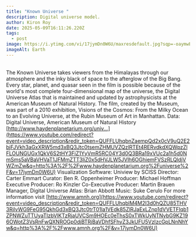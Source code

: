 ```yaml
---
title: "Known Universe "
description: Digital universe model.
author: Kiron Roy
date: 2025-05-09T16:11:26.220Z
tags:
  - post
image: https://i.ytimg.com/vi/17jymDn0W6U/maxresdefault.jpg?sqp=-oaymwEmCIAK%E2%80%A68AEB-AHWBIAC4AOKAgwIABABGEggSyhlMA8=&rs=AOn4CLC5bJ-DU11EX8bzX2A4fal37J293w
imageAlt: Earth
---
```

<!--StartFragment-->

\
The Known Universe takes viewers from the Himalayas through our atmosphere and the inky black of space to the afterglow of the Big Bang. Every star, planet, and quasar seen in the film is possible because of the world's most complete four-dimensional map of the universe, the Digital Universe Atlas that is maintained and updated by astrophysicists at the American Museum of Natural History. The film, created by the Museum, was part of a 2010 exhibition, Visions of the Cosmos: From the Milky Ocean to an Evolving Universe, at the Rubin Museum of Art in Manhattan. Data: Digital Universe, American Museum of Natural History [http://www.haydenplanetarium.org/univ...](https://www.youtube.com/redirect?event=video_description&redir_token=QUFFLUhqbnZaempQd2x0cV9uQ2E2bjFJVkh3aGxXRW5md3xBQ3Jtc0tsemZHMUVZQzlRTEt4RERvdkdXQWpzZlFLOUNGUGx1QkV6S2tHY3FiZ1YyVmR5RC04Y3d0Q3BRa19xVUc2a1h5d0NmSms5aVBaVHVaT1JFMmZTT3liZ0x5dHVJLW5JVlh6OGhiemFVSzRLQldjVWZmZw&q=http%3A%2F%2Fwww.haydenplanetarium.org%2Funiverse%2F&v=17jymDn0W6U) Visualization Software: Uniview by SCISS Director: Carter Emmart Curator: Ben R. Oppenheimer Producer: Michael Hoffman Executive Producer: Ro Kinzler Co-Executive Producer: Martin Brauen Manager, Digital Universe Atlas: Brian Abbott Music: Suke Cerulo For more information visit [http://www.amnh.org](https://www.youtube.com/redirect?event=video_description&redir_token=QUFFLUhqblM4M2I3d0hQZU85THV3RjlvWG9FeG95QkhGd3xBQ3Jtc0trT01la1VEdk85ZlRJaExLZnp1dVVETFlqb1ZPNWZuTTUyaTIzbVlKTzRjaUVCSm9HOEc0eThsS0xTWkUyNTNybG9KZ196OWotZ3VsRnFwQXNROGp0djBTRjBaVDhfSFhyZ3JkUFU5VzIzcGpLNnNhYw&q=http%3A%2F%2Fwww.amnh.org%2F&v=17jymDn0W6U)

<!--EndFragment-->